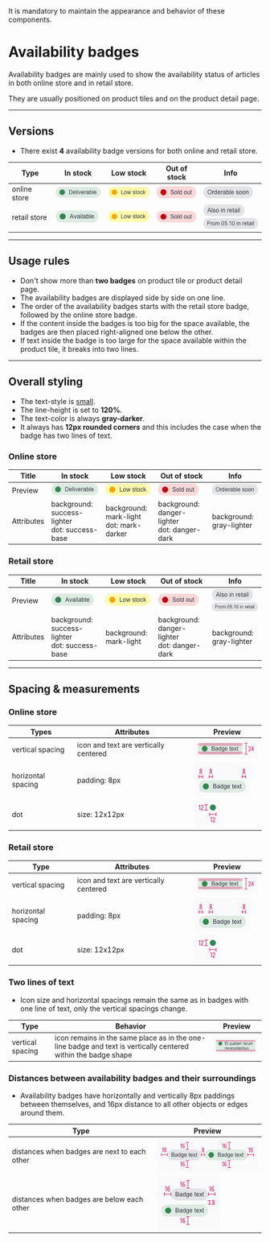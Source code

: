 <AlertWarning alertHeadline="Not modifiable">
It is mandatory to maintain the appearance and behavior of these components.
</AlertWarning>

# Availability badges

Availability badges are mainly used to show the availability status of articles in both online store and in retail store.

They are usually positioned on product tiles and on the product detail page.

---

## Versions

- There exist **4** availability badge versions for both online and retail store.

Type | In stock | Low stock | Out of stock | Info
---------|----------|---------|---------|---------
 online store | ![in stock](assets/versions/online-deliverable@1x.png) | ![low stock](assets/versions/online-low-stock@1x.png) | ![out of stock](assets/versions/online-out-of-stock@1x.png) | ![info](assets/versions/online-orderable-soon@1x.png)
 retail store | ![in stock](assets/versions/retail-available@1x.png) | ![low stock](assets/versions/retail-low-stock@1x.png) | ![out of stock](assets/versions/retail-out-of-stock@1x.png) | ![also in retail](assets/versions/retail-also-in-retail@1x.png) <br> ![from date in retail](assets/versions/retail-from-dd-mm-retail@1x.png)

---

## Usage rules

- Don't show more than **two badges** on product tile or product detail page.
- The availability badges are displayed side by side on one line.
- The order of the availability badges starts with the retail store badge, followed by the online store badge.
- If the content inside the badges is too big for the space available, the badges are then placed right-aligned one below the other.
- If text inside the badge is too large for the space available within the product tile, it breaks into two lines.

---

## Overall styling

- The text-style is [small](../../General/Typography/Typography.md#small).
- The line-height is set to **120%**.
- The text-color is always **gray-darker**.
- It always has **12px rounded corners** and this includes the case when the badge has two lines of text.

### Online store

Title | In stock | Low stock | Out of stock | Info
---------|----------|---------|---------|---------
 Preview | ![in stock](assets/versions/online-deliverable@1x.png) | ![low stock](assets/versions/online-low-stock@1x.png) | ![out of stock](assets/versions/online-out-of-stock@1x.png) | ![also in retail](assets/versions/online-orderable-soon@1x.png)
 Attributes | background: success-lighter <br> dot: success-base | background: mark-light <br> dot: mark-darker | background: danger-lighter <br> dot: danger-dark | background: gray-lighter

### Retail store

 Title | In stock | Low stock | Out of stock | Info
---------|----------|---------|---------|---------
Preview | ![in stock](assets/versions/retail-available@1x.png) | ![low stock](assets/versions/retail-low-stock@1x.png) | ![out of stock](assets/versions/retail-out-of-stock@1x.png) | ![also in retail](assets/versions/retail-also-in-retail@1x.png) <br> ![also in retail](assets/versions/retail-from-dd-mm-retail@1x.png)
 Attributes | background: success-lighter <br> dot: success-base | background: mark-light | background: danger-lighter <br> dot: danger-dark | background: gray-lighter

---

## Spacing & measurements

### Online store

| Types | Attributes | Preview |
|---|---|---|
| vertical spacing | icon and text are vertically centered | ![vertical-spacing](assets/spacings/online-vertical-MD-XS@1x.png) |
| horizontal spacing | padding: 8px | ![horizontal-spacing](assets/spacings/online-horizontal-MD-XS@1x.png) |
| dot| size: 12x12px | ![horizontal-spacing](assets/dot-size@1x.png) |

### Retail store

| Type | Attributes | Preview |
|---|---|---|
| vertical spacing | icon and text are vertically centered | ![vertical-spacing](assets/spacings/retail-vertical-MD-XS@1x.png) |
| horizontal spacing | padding: 8px | ![horizontal-spacing](assets/spacings/retail-horizontal-MD-XS@1x.png) |
|dot | size: 12x12px | ![horizontal-spacing](assets/dot-size@1x.png) |

### Two lines of text

- Icon size and horizontal spacings remain the same as in badges with one line of text, only the vertical spacings change.

| Type | Behavior | Preview |
|---|---|---|
| vertical spacing | icon remains in the same place as in the one-line badge and text is vertically centered within the badge shape | ![vertical-spacing](assets/two-lines-MD-XS@1x.png) |

### Distances between availability badges and their surroundings

- Availability badges have horizontally and vertically 8px paddings between themselves, and 16px distance to all other objects or edges around them.

Type | Preview |
---------|----------|
 distances when badges are next to each other | ![distances-horizontal](assets/distances-horizontal@1x.png)
 distances when badges are below each other | ![distances-vertical](assets/distances-vertical@1x.png)
